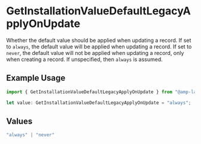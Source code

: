 # GetInstallationValueDefaultLegacyApplyOnUpdate

Whether the default value should be applied when updating a record.
If set to `always`, the default value will be applied when updating a record.
If set to `never`, the default value will not be applied when updating a record,
only when creating a record.
If unspecified, then `always` is assumed.


## Example Usage

```typescript
import { GetInstallationValueDefaultLegacyApplyOnUpdate } from "@amp-labs/sdk-node-platform/models/operations";

let value: GetInstallationValueDefaultLegacyApplyOnUpdate = "always";
```

## Values

```typescript
"always" | "never"
```